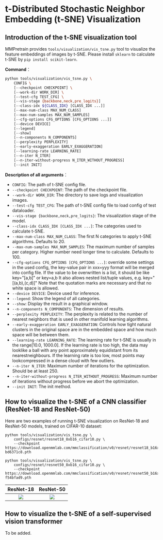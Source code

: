 # t-Distributed Stochastic Neighbor Embedding (t-SNE) Visualization

## Introduction of the t-SNE visualization tool

MMPretrain provides `tools/visualization/vis_tsne.py` tool to visualize the feature embeddings of images by t-SNE. Please install `sklearn` to calculate t-SNE by `pip install scikit-learn`.

**Command**：

```bash
python tools/visualization/vis_tsne.py \
    CONFIG \
    [--checkpoint CHECKPOINT] \
    [--work-dir WORK_DIR] \
    [--test-cfg TEST_CFG] \
    [--vis-stage {backbone,neck,pre_logits}]
    [--class-idx ${CLASS_IDX} [CLASS_IDX ...]]
    [--max-num-class MAX_NUM_CLASS]
    [--max-num-samples MAX_NUM_SAMPLES]
    [--cfg-options CFG_OPTIONS [CFG_OPTIONS ...]]
    [--device DEVICE]
    [--legend]
    [--show]
    [--n-components N_COMPONENTS]
    [--perplexity PERPLEXITY]
    [--early-exaggeration EARLY_EXAGGERATION]
    [--learning-rate LEARNING_RATE]
    [--n-iter N_ITER]
    [--n-iter-without-progress N_ITER_WITHOUT_PROGRESS]
    [--init INIT]
```

**Description of all arguments**：

- `CONFIG`: The path of t-SNE config file.
- `--checkpoint CHECKPOINT`: The path of the checkpoint file.
- `--work-dir WORK_DIR`: The directory to save logs and visualization images.
- `--test-cfg TEST_CFG`: The path of t-SNE config file to load config of test dataloader.
- `--vis-stage {backbone,neck,pre_logits}`: The visualization stage of the model.
- `--class-idx CLASS_IDX [CLASS_IDX ...]`: The categories used to calculate t-SNE.
- `--max-num-class MAX_NUM_CLASS`: The first N categories to apply t-SNE algorithms. Defaults to 20.
- `--max-num-samples MAX_NUM_SAMPLES`: The maximum number of samples per category. Higher number need longer time to calculate. Defaults to 100.
- `--cfg-options CFG_OPTIONS [CFG_OPTIONS ...]`: override some settings in the used config, the key-value pair in xxx=yyy format will be merged into config file. If the value to be overwritten is a list, it should be like key="[a,b]" or key=a,b It also allows nested list/tuple values, e.g. key="[(a,b),(c,d)]" Note that the quotation marks are necessary and that no white space is allowed.
- `--device DEVICE`: Device used for inference.
- `--legend`: Show the legend of all categories.
- `--show`: Display the result in a graphical window.
- `--n-components N_COMPONENTS`: The dimension of results.
- `--perplexity PERPLEXITY`: The perplexity is related to the number of nearest neighbors that is used in other manifold learning algorithms.
- `--early-exaggeration EARLY_EXAGGERATION`: Controls how tight natural clusters in the original space are in the embedded space and how much space will be between them.
- `--learning-rate LEARNING_RATE`: The learning rate for t-SNE is usually in the range[10.0, 1000.0]. If the learning rate is too high, the data may looklike a ball with any point approximately equidistant from its nearestneighbours. If the learning rate is too low, most points may lookcompressed in a dense cloud with few outliers.
- `--n-iter N_ITER`: Maximum number of iterations for the optimization. Should be at least 250.
- `--n-iter-without-progress N_ITER_WITHOUT_PROGRESS`: Maximum number of iterations without progress before we abort the optimization.
- `--init INIT`: The init method.

## How to visualize the t-SNE of a CNN classifier (ResNet-18 and ResNet-50)

Here are two examples of running t-SNE visualization on ResNet-18 and ResNet-50 models, trained on CIFAR-10 dataset:

```shell
python tools/visualization/vis_tsne.py \
    configs/resnet/resnet18_8xb16_cifar10.py \
    --checkpoint https://download.openmmlab.com/mmclassification/v0/resnet/resnet18_b16x8_cifar10_20210528-bd6371c8.pth

python tools/visualization/vis_tsne.py \
    configs/resnet/resnet50_8xb16_cifar10.py \
    --checkpoint https://download.openmmlab.com/mmclassification/v0/resnet/resnet50_b16x8_cifar10_20210528-f54bfad9.pth
```

| ResNet-18                                                                                            | ResNet-50                                                                                            |
| ---------------------------------------------------------------------------------------------------- | ---------------------------------------------------------------------------------------------------- |
| <div align=center><img src='https://user-images.githubusercontent.com/42371271/236410521-c4d087da-d16f-48ad-b951-c74d10c68f33.png' height="auto" width="auto" ></div> | <div align=center><img src='https://user-images.githubusercontent.com/42371271/236411844-c97dc514-dad0-401e-ba8f-307d0a385b4e.png' height="auto" width="auto" ></div> |

## How to visualize the t-SNE of a self-supervised vision transformer

To be added.

